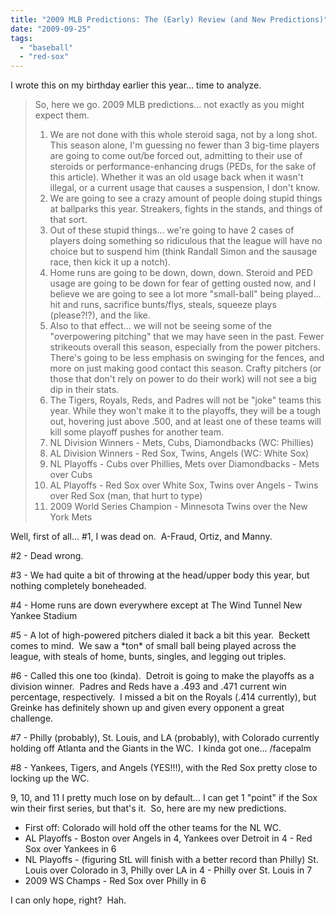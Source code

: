 ```yaml
---
title: "2009 MLB Predictions: The (Early) Review (and New Predictions)"
date: "2009-09-25"
tags:
  - "baseball"
  - "red-sox"
---
```


I wrote this on my birthday earlier this year... time to analyze.

> So, here we go. 2009 MLB predictions... not exactly as you might expect them.
> 
> 1. We are not done with this whole steroid saga, not by a long shot. This season alone, I'm guessing no fewer than 3 big-time players are going to come out/be forced out, admitting to their use of steroids or performance-enhancing drugs (PEDs, for the sake of this article). Whether it was an old usage back when it wasn't illegal, or a current usage that causes a suspension, I don't know.
> 2. We are going to see a crazy amount of people doing stupid things at ballparks this year. Streakers, fights in the stands, and things of that sort.
> 3. Out of these stupid things... we're going to have 2 cases of players doing something so ridiculous that the league will have no choice but to suspend him (think Randall Simon and the sausage race, then kick it up a notch).
> 4. Home runs are going to be down, down, down. Steroid and PED usage are going to be down for fear of getting ousted now, and I believe we are going to see a lot more "small-ball" being played... hit and runs, sacrifice bunts/flys, steals, squeeze plays (please?!?), and the like.
> 5. Also to that effect... we will not be seeing some of the "overpowering pitching" that we may have seen in the past. Fewer strikeouts overall this season, especially from the power pitchers. There's going to be less emphasis on swinging for the fences, and more on just making good contact this season. Crafty pitchers (or those that don't rely on power to do their work) will not see a big dip in their stats.
> 6. The Tigers, Royals, Reds, and Padres will not be "joke" teams this year. While they won't make it to the playoffs, they will be a tough out, hovering just above .500, and at least one of these teams will kill some playoff pushes for another team.
> 7. NL Division Winners - Mets, Cubs, Diamondbacks (WC: Phillies)
> 8. AL Division Winners - Red Sox, Twins, Angels (WC: White Sox)
> 9. NL Playoffs - Cubs over Phillies, Mets over Diamondbacks - Mets over Cubs
> 10. AL Playoffs - Red Sox over White Sox, Twins over Angels - Twins over Red Sox (man, that hurt to type)
> 11. 2009 World Series Champion - Minnesota Twins over the New York Mets

Well, first of all... #1, I was dead on.  A-Fraud, Ortiz, and Manny.

#2 - Dead wrong.

#3 - We had quite a bit of throwing at the head/upper body this year, but nothing completely boneheaded.

#4 - Home runs are down everywhere except at The Wind Tunnel New Yankee Stadium

#5 - A lot of high-powered pitchers dialed it back a bit this year.  Beckett comes to mind.  We saw a \*ton\* of small ball being played across the league, with steals of home, bunts, singles, and legging out triples.

#6 - Called this one too (kinda).  Detroit is going to make the playoffs as a division winner.  Padres and Reds have a .493 and .471 current win percentage, respectively.  I missed a bit on the Royals (.414 currently), but Greinke has definitely shown up and given every opponent a great challenge.

#7 - Philly (probably), St. Louis, and LA (probably), with Colorado currently holding off Atlanta and the Giants in the WC.  I kinda got one... /facepalm

#8 - Yankees, Tigers, and Angels (YES!!!), with the Red Sox pretty close to locking up the WC.

9, 10, and 11 I pretty much lose on by default... I can get 1 "point" if the Sox win their first series, but that's it.  So, here are my new predictions.

- First off: Colorado will hold off the other teams for the NL WC.
- AL Playoffs - Boston over Angels in 4, Yankees over Detroit in 4 - Red Sox over Yankees in 6
- NL Playoffs - (figuring StL will finish with a better record than Philly) St. Louis over Colorado in 3, Philly over LA in 4 - Philly over St. Louis in 7
- 2009 WS Champs - Red Sox over Philly in 6

I can only hope, right?  Hah.

